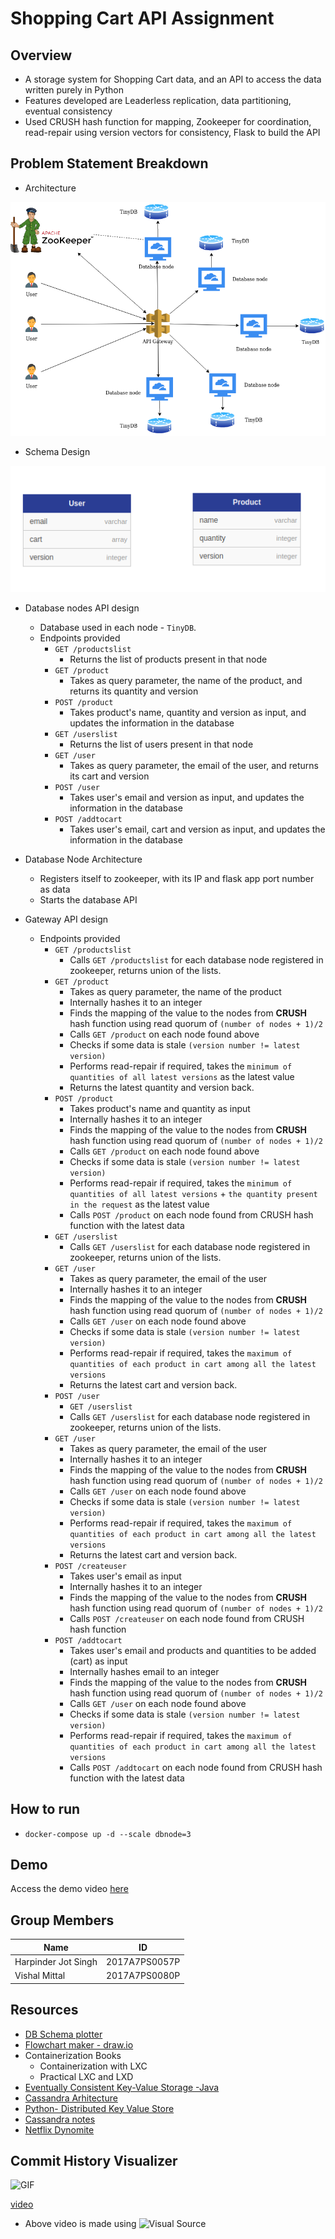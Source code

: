 # Shopping Cart API Assignment

## Overview

- A storage system for Shopping Cart data, and an API to access the data written purely in Python
- Features developed are Leaderless replication, data partitioning, eventual consistency
- Used CRUSH hash function for mapping, Zookeeper for coordination, read-repair using version vectors for consistency, Flask to build the API

## Problem Statement Breakdown

- Architecture

![arch](docs/images/architecture.png)

- Schema Design

![sc](docs/images/schema.png)

- Database nodes API design
  - Database used in each node - `TinyDB`.
  - Endpoints provided
    - `GET /productslist`
      - Returns the list of products present in that node
    - `GET /product`
      - Takes as query parameter, the name of the product, and returns its quantity and version
    - `POST /product`
      - Takes product's name, quantity and version as input, and updates the information in the database
    - `GET /userslist`
      - Returns the list of users present in that node
    - `GET /user`
      - Takes as query parameter, the email of the user, and returns its cart and version
    - `POST /user`
      - Takes user's email and version as input, and updates the information in the database
    - `POST /addtocart`
      - Takes user's email, cart and version as input, and updates the information in the database

- Database Node Architecture
  - Registers itself to zookeeper, with its IP and flask app port number as data
  - Starts the database API

- Gateway API design
  - Endpoints provided
    - `GET /productslist`
      - Calls `GET /productslist` for each database node registered in zookeeper, returns union of the lists.
    - `GET /product`
      - Takes as query parameter, the name of the product
      - Internally hashes it to an integer
      - Finds the mapping of the value to the nodes from **CRUSH** hash function using read quorum of `(number of nodes + 1)/2`
      - Calls `GET /product` on each node found above
      - Checks if some data is stale `(version number != latest version)`
      - Performs read-repair if required, takes the `minimum of quantities of all latest versions` as the latest value
      - Returns the latest quantity and version back.
    - `POST /product`
      - Takes product's name and quantity as input
      - Internally hashes it to an integer
      - Finds the mapping of the value to the nodes from **CRUSH** hash function using read quorum of `(number of nodes + 1)/2`
      - Calls `GET /product` on each node found above
      - Checks if some data is stale `(version number != latest version)`
      - Performs read-repair if required, takes the `minimum of quantities of all latest versions` + `the quantity present in the request` as the latest value
      - Calls `POST /product` on each node found from CRUSH hash function with the latest data      
    - `GET /userslist`
      - Calls `GET /userslist` for each database node registered in zookeeper, returns union of the lists.
    - `GET /user`
      - Takes as query parameter, the email of the user
      - Internally hashes it to an integer
      - Finds the mapping of the value to the nodes from **CRUSH** hash function using read quorum of `(number of nodes + 1)/2`
      - Calls `GET /user` on each node found above
      - Checks if some data is stale `(version number != latest version)`
      - Performs read-repair if required, takes the `maximum of quantities of each product in cart among all the latest versions`
      - Returns the latest cart and version back.
    - `POST /user`
      - `GET /userslist`
      - Calls `GET /userslist` for each database node registered in zookeeper, returns union of the lists.
    - `GET /user`
      - Takes as query parameter, the email of the user
      - Internally hashes it to an integer
      - Finds the mapping of the value to the nodes from **CRUSH** hash function using read quorum of `(number of nodes + 1)/2`
      - Calls `GET /user` on each node found above
      - Checks if some data is stale `(version number != latest version)`
      - Performs read-repair if required, takes the `maximum of quantities of each product in cart among all the latest versions`
      - Returns the latest cart and version back.
    - `POST /createuser`
      - Takes user's email as input
      - Internally hashes it to an integer
      - Finds the mapping of the value to the nodes from **CRUSH** hash function using read quorum of `(number of nodes + 1)/2`
      - Calls `POST /createuser` on each node found from CRUSH hash function
    - `POST /addtocart`
      - Takes user's email and products and quantities to be added (cart) as input
      - Internally hashes email to an integer
      - Finds the mapping of the value to the nodes from **CRUSH** hash function using read quorum of `(number of nodes + 1)/2`
      - Calls `GET /user` on each node found above
      - Checks if some data is stale `(version number != latest version)`
      - Performs read-repair if required, takes the `maximum of quantities of each product in cart among all the latest versions`
      - Calls `POST /addtocart` on each node found from CRUSH hash function with the latest data

## How to run

- `docker-compose up -d --scale dbnode=3`
## Demo

Access the demo video [here](Demo.mp4)

## Group Members

| Name                | ID            |
| ------------------- | ------------- |
| Harpinder Jot Singh | 2017A7PS0057P |
| Vishal Mittal       | 2017A7PS0080P |


## Resources

- [DB Schema plotter](https://github.com/nerdify/db-schema-diagram)
- [Flowchart maker - draw.io](https://app.diagrams.net/)
- Containerization Books
  - Containerization with LXC
  - Practical LXC and LXD
- [Eventually Consistent Key-Value Storage -Java](https://github.com/anirtek/Eventually-Consistent-Key-Value-Storage)
- [Cassandra Arhitecture](https://github.com/duf59/DataStax_Cassandra_Notes/blob/master/Understanding%20the%20Cassandra%20Architecture.md)
- [Python- Distributed Key Value Store](https://github.com/sgupta38/Distributed_Key_Value_Store)
- [Cassandra notes](https://github.com/saptarshibasu/cassandra-study)
- [Netflix Dynomite](https://github.com/Netflix/dynomite/wiki)

## Commit History Visualizer

![GIF](CommitHistoryVisualizer/ShoppingCart.gif)

[video](CommitHistoryVisualizer/ShoppingCart.mp4)

- Above video is made using ![Visual Source](https://img.shields.io/badge/visual-source-orange)